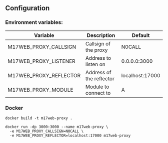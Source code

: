 
## Configuration

### Environment variables:
| Variable | Description | Default         |
| -------- | ----------- |-----------------|
| M17WEB_PROXY_CALLSIGN | Callsign of the proxy | N0CALL          |
| M17WEB_PROXY_LISTENER | Address to listen on | 0.0.0.0:3000    |
| M17WEB_PROXY_REFLECTOR | Address of the reflector | localhost:17000 | 
| M17WEB_PROXY_MODULE | Module to connect to | A               |

### Docker
```
docker build -t m17web-proxy .

docker run -dp 3000:3000 --name m17web-proxy \
  -e M17WEB_PROXY_CALLSIGN=N0CALL \
  -e M17WEB_PROXY_REFLECTOR=localhost:17000 m17web-proxy
```
